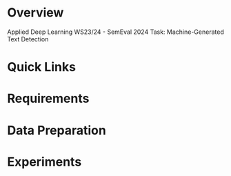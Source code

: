 # Overview
Applied Deep Learning WS23/24 - SemEval 2024 Task: Machine-Generated Text Detection

# Quick Links

# Requirements

# Data Preparation

# Experiments
